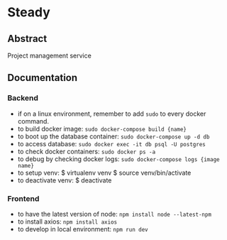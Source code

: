 # Steady

## Abstract

Project management service

## Documentation

### Backend

- if on a linux environment, remember to add `sudo` to every docker command.
- to build docker image: `sudo docker-compose build {name}`
- to boot up the database container: `sudo docker-compose up -d db`
- to access database: `sudo docker exec -it db psql -U postgres`
- to check docker containers: `sudo docker ps -a`
- to debug by checking docker logs: `sudo docker-compose logs {image name}`
- to setup venv:
  $ virtualenv venv
  $ source venv/bin/activate
- to deactivate venv:
  $ deactivate

### Frontend

- to have the latest version of node: `npm install node --latest-npm`
- to install axios: `npm install axios`
- to develop in local environment: `npm run dev`
